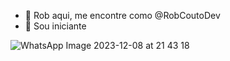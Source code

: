- 👋 Rob aqui, me encontre como @RobCoutoDev
- 👀 Sou iniciante


<!---
RobCoutoDev/RobCoutoDev is a ✨ special ✨ repository because its `README.md` (this file) appears on your GitHub profile.
You can click the Preview link to take a look at your changes.
--->
![WhatsApp Image 2023-12-08 at 21 43 18](https://github.com/RobCoutoDev/RobCoutoDev/assets/150296091/841f42d7-5523-49eb-989c-c8a134bdfad3)
